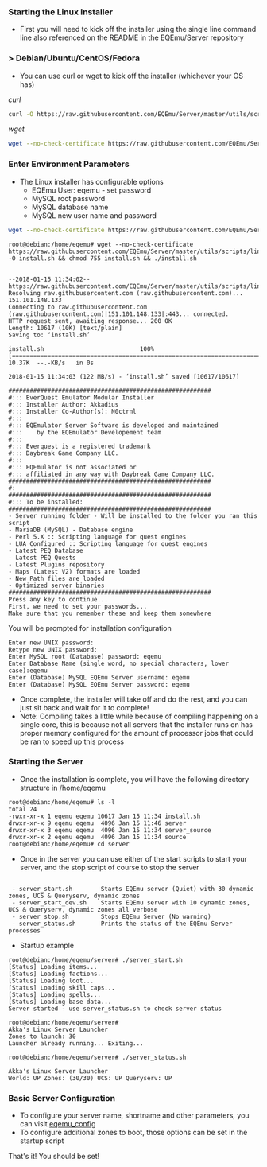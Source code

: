 
### Starting the Linux Installer

* First you will need to kick off the installer using the single line command line also referenced on the README in the EQEmu/Server repository

### > Debian/Ubuntu/CentOS/Fedora

* You can use curl or wget to kick off the installer (whichever your OS has)

*curl*

```bash
curl -O https://raw.githubusercontent.com/EQEmu/Server/master/utils/scripts/linux_installer/install.sh install.sh && chmod 755 install.sh && ./install.sh
```

*wget*

```bash 
wget --no-check-certificate https://raw.githubusercontent.com/EQEmu/Server/master/utils/scripts/linux_installer/install.sh -O install.sh && chmod 755 install.sh && ./install.sh
```

### Enter Environment Parameters

* The Linux installer has configurable options
  * EQEmu User: eqemu - set password
  * MySQL root password
  * MySQL database name
  * MySQL new user name and password

```bash
wget --no-check-certificate https://raw.githubusercontent.com/EQEmu/Server/master/utils/scripts/linux_installer/install.sh -O install.sh && chmod 755 install.sh && ./install.sh
```

```
root@debian:/home/eqemu# wget --no-check-certificate https://raw.githubusercontent.com/EQEmu/Server/master/utils/scripts/linux_installer/install.sh -O install.sh && chmod 755 install.sh && ./install.sh


--2018-01-15 11:34:02--  https://raw.githubusercontent.com/EQEmu/Server/master/utils/scripts/linux_installer/install.sh
Resolving raw.githubusercontent.com (raw.githubusercontent.com)... 151.101.148.133
Connecting to raw.githubusercontent.com (raw.githubusercontent.com)|151.101.148.133|:443... connected.
HTTP request sent, awaiting response... 200 OK
Length: 10617 (10K) [text/plain]
Saving to: ‘install.sh’

install.sh                           100%[========================================================================>]  10.37K  --.-KB/s   in 0s

2018-01-15 11:34:03 (122 MB/s) - ‘install.sh’ saved [10617/10617]

#########################################################
#::: EverQuest Emulator Modular Installer
#::: Installer Author: Akkadius
#::: Installer Co-Author(s): N0ctrnl
#:::
#::: EQEmulator Server Software is developed and maintained
#:::    by the EQEmulator Developement team
#:::
#::: Everquest is a registered trademark
#::: Daybreak Game Company LLC.
#:::
#::: EQEmulator is not associated or
#::: affiliated in any way with Daybreak Game Company LLC.
#########################################################
#:
#########################################################
#::: To be installed:
#########################################################
- Server running folder - Will be installed to the folder you ran this script
- MariaDB (MySQL) - Database engine
- Perl 5.X :: Scripting language for quest engines
- LUA Configured :: Scripting language for quest engines
- Latest PEQ Database
- Latest PEQ Quests
- Latest Plugins repository
- Maps (Latest V2) formats are loaded
- New Path files are loaded
- Optimized server binaries
#########################################################
Press any key to continue...
First, we need to set your passwords...
Make sure that you remember these and keep them somewhere

```

You will be prompted for installation configuration

```
Enter new UNIX password:
Retype new UNIX password:
Enter MySQL root (Database) password: eqemu
Enter Database Name (single word, no special characters, lower case):eqemu
Enter (Database) MySQL EQEmu Server username: eqemu
Enter (Database) MySQL EQEmu Server password: eqemu
```

* Once complete, the installer will take off and do the rest, and you can just sit back and wait for it to complete! 
* Note: Compiling takes a little while because of compiling happening on a single core, this is because not all servers that the installer runs on has proper memory configured for the amount of processor jobs that could be ran to speed up this process

### Starting the Server

* Once the installation is complete, you will have the following directory structure in /home/eqemu
```
root@debian:/home/eqemu# ls -l
total 24
-rwxr-xr-x 1 eqemu eqemu 10617 Jan 15 11:34 install.sh
drwxr-xr-x 9 eqemu eqemu  4096 Jan 15 11:46 server
drwxr-xr-x 3 eqemu eqemu  4096 Jan 15 11:34 server_source
drwxr-xr-x 2 eqemu eqemu  4096 Jan 15 11:34 source
root@debian:/home/eqemu# cd server
```
* Once in the server you can use either of the start scripts to start your server, and the stop script of course to stop the server

```

 - server_start.sh        Starts EQEmu server (Quiet) with 30 dynamic zones, UCS & Queryserv, dynamic zones
 - server_start_dev.sh    Starts EQEmu server with 10 dynamic zones, UCS & Queryserv, dynamic zones all verbose
 - server_stop.sh         Stops EQEmu Server (No warning)
 - server_status.sh       Prints the status of the EQEmu Server processes
```
* Startup example
```
root@debian:/home/eqemu/server# ./server_start.sh
[Status] Loading items...
[Status] Loading factions...
[Status] Loading loot...
[Status] Loading skill caps...
[Status] Loading spells...
[Status] Loading base data...
Server started - use server_status.sh to check server status

root@debian:/home/eqemu/server#
Akka's Linux Server Launcher
Zones to launch: 30
Launcher already running... Exiting...

root@debian:/home/eqemu/server# ./server_status.sh

Akka's Linux Server Launcher
World: UP Zones: (30/30) UCS: UP Queryserv: UP
```
### Basic Server Configuration

* To configure your server name, shortname and other parameters, you can visit [eqemu_config](eqemu_config.md)
* To configure additional zones to boot, those options can be set in the startup script

That's it! You should be set!